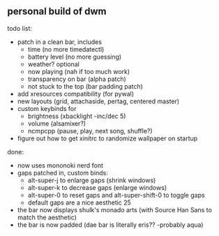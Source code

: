 ## personal build of dwm
todo list:
- patch in a clean bar, includes
	- time (no more timedatectl)
	- battery level (no more guessing)
	- weather? optional
	- now playing (nah if too much work)
	- transparency on bar (alpha patch)
	- not stuck to the top (bar padding patch)
- add xresources compatibility (for pywal)
- new layouts (grid, attachaside, pertag, centered master)
- custom keybinds for 
	- brightness (xbacklight -inc/dec 5)
	- volume (alsamixer?)
	- ncmpcpp (pause, play, next song, shuffle?)
- figure out how to get xinitrc to randomize wallpaper on startup

done:
- now uses mononoki nerd font
- gaps patched in, custom binds:
  - alt-super-j to enlarge gaps (shrink windows)
  - alt-super-k to decrease gaps (enlarge windows)
  - alt-super-0 to reset gaps and alt-super-shift-0 to toggle gaps
  - default gaps are a nice aesthetic 25
- the bar now displays shulk's monado arts (with Source Han Sans to match the aesthetic)
- the bar is now padded (dae bar is literally eris?? -probably aqua)

